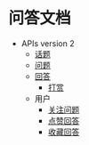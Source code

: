 # 问答文档

- APIs version 2
    - [话题](api2/topic.md)
    - [问题](api2/question.md)
    - [回答](api2/answer.md)
        - [打赏](api2/answer-reward.md)
    - 用户
        - [关注问题](api2/user-question-watch.md)
        - [点赞回答](api2/user-answer-like.md)
        - [收藏回答](api2/user-answer-collect.md)
